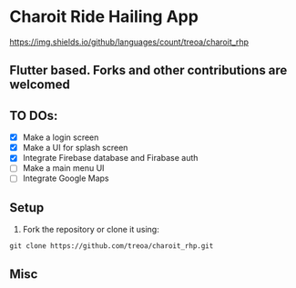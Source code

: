 # Charoit Ride Hailing App

https://img.shields.io/github/languages/count/treoa/charoit_rhp

## Flutter based. Forks and other contributions are welcomed

## TO DOs:
- [x] Make a login screen
- [x] Make a UI for splash screen
- [x] Integrate Firebase database and Firabase auth
- [ ] Make a main menu UI
- [ ] Integrate Google Maps

## Setup
1. Fork the repository or clone it using:
```git
git clone https://github.com/treoa/charoit_rhp.git
```

## Misc